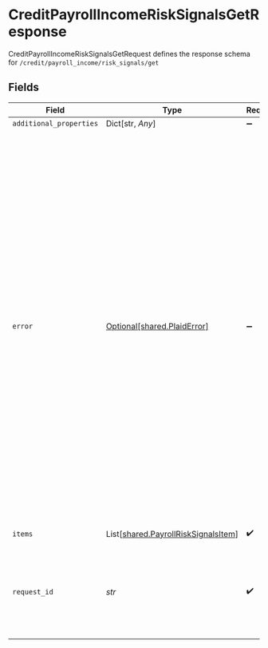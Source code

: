 # CreditPayrollIncomeRiskSignalsGetResponse

CreditPayrollIncomeRiskSignalsGetRequest defines the response schema for `/credit/payroll_income/risk_signals/get`


## Fields

| Field                                                                                                                                                                                                                                                                                                                                                                                                                                                                                                                                               | Type                                                                                                                                                                                                                                                                                                                                                                                                                                                                                                                                                | Required                                                                                                                                                                                                                                                                                                                                                                                                                                                                                                                                            | Description                                                                                                                                                                                                                                                                                                                                                                                                                                                                                                                                         |
| --------------------------------------------------------------------------------------------------------------------------------------------------------------------------------------------------------------------------------------------------------------------------------------------------------------------------------------------------------------------------------------------------------------------------------------------------------------------------------------------------------------------------------------------------- | --------------------------------------------------------------------------------------------------------------------------------------------------------------------------------------------------------------------------------------------------------------------------------------------------------------------------------------------------------------------------------------------------------------------------------------------------------------------------------------------------------------------------------------------------- | --------------------------------------------------------------------------------------------------------------------------------------------------------------------------------------------------------------------------------------------------------------------------------------------------------------------------------------------------------------------------------------------------------------------------------------------------------------------------------------------------------------------------------------------------- | --------------------------------------------------------------------------------------------------------------------------------------------------------------------------------------------------------------------------------------------------------------------------------------------------------------------------------------------------------------------------------------------------------------------------------------------------------------------------------------------------------------------------------------------------- |
| `additional_properties`                                                                                                                                                                                                                                                                                                                                                                                                                                                                                                                             | Dict[str, *Any*]                                                                                                                                                                                                                                                                                                                                                                                                                                                                                                                                    | :heavy_minus_sign:                                                                                                                                                                                                                                                                                                                                                                                                                                                                                                                                  | N/A                                                                                                                                                                                                                                                                                                                                                                                                                                                                                                                                                 |
| `error`                                                                                                                                                                                                                                                                                                                                                                                                                                                                                                                                             | [Optional[shared.PlaidError]](../../models/shared/plaiderror.md)                                                                                                                                                                                                                                                                                                                                                                                                                                                                                    | :heavy_minus_sign:                                                                                                                                                                                                                                                                                                                                                                                                                                                                                                                                  | We use standard HTTP response codes for success and failure notifications, and our errors are further classified by `error_type`. In general, 200 HTTP codes correspond to success, 40X codes are for developer- or user-related failures, and 50X codes are for Plaid-related issues. An Item with a non-`null` error object will only be part of an API response when calling `/item/get` to view Item status. Otherwise, error fields will be `null` if no error has occurred; if an error has occurred, an error code will be returned instead. |
| `items`                                                                                                                                                                                                                                                                                                                                                                                                                                                                                                                                             | List[[shared.PayrollRiskSignalsItem](../../models/shared/payrollrisksignalsitem.md)]                                                                                                                                                                                                                                                                                                                                                                                                                                                                | :heavy_check_mark:                                                                                                                                                                                                                                                                                                                                                                                                                                                                                                                                  | Array of payroll items.                                                                                                                                                                                                                                                                                                                                                                                                                                                                                                                             |
| `request_id`                                                                                                                                                                                                                                                                                                                                                                                                                                                                                                                                        | *str*                                                                                                                                                                                                                                                                                                                                                                                                                                                                                                                                               | :heavy_check_mark:                                                                                                                                                                                                                                                                                                                                                                                                                                                                                                                                  | A unique identifier for the request, which can be used for troubleshooting. This identifier, like all Plaid identifiers, is case sensitive.                                                                                                                                                                                                                                                                                                                                                                                                         |